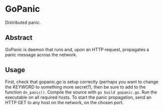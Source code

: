 GoPanic
=======
Distributed panic.

Abstract
--------
GoPanic is daemon that runs and, upon an HTTP request, propagates a panic message across the network.

Usage
-----
First, check that gopanic.go is setup correctly (perhaps you want to change the KEYWORD to something more secret?), then be sure to add to the function `do_panic()`. Compile the source with `go build gopanic.go`.  Run the executable on all required hosts.  To start the panic propagation, send an HTTP GET to any host on the network, on the chosen port.